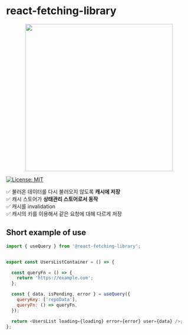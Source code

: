 # react-fetching-library

<p align="center">
<img src="https://github.com/fetchingBird/react-fetching-library/assets/82128525/c93682bb-3231-4b77-9e29-d0114fd079a8.png" width="400" height="400"/>
</p>

[![License: MIT](https://img.shields.io/badge/License-MIT-yellow.svg)](https://opensource.org/licenses/MIT)

✅ 불러온 데이터를 다시 불러오지 않도록 **캐시에 저장** <br/>
✅ 캐시 스토어가 **상태관리 스토어로서 동작** <br/>
✅ 캐시를 invalidation <br/>
✅ 캐시의 키를 이용해서 같은 요청에 대해 다르게 저장 <br/>

## Short example of use

```js
import { useQuery } from '@react-fetching-library';


export const UsersListContainer = () => {

  const queryFn = () => {
    return 'https://example.com';
  };

  const { data, isPending, error } = useQuery({
    queryKey: ['repoData'],
    queryFn: () => queryFn,
  });

  return <UsersList loading={loading} error={error} user={data} />;
};
```
